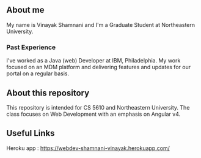 ## About me

My name is Vinayak Shamnani and I'm a Graduate Student at Northeastern University.

### Past Experience

I've worked as a Java (web) Developer at IBM, Philadelphia. My work focused on an MDM platform and delivering features and updates for our portal on a regular basis.

## About this repository

This repository is intended for CS 5610 and Northeastern University. The class focuses on Web Development with an emphasis on Angular v4.

## Useful Links

Heroku app : https://webdev-shamnani-vinayak.herokuapp.com/
